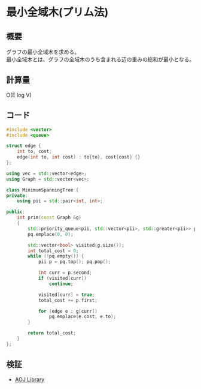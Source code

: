 # 最小全域木(プリム法)
## 概要
グラフの最小全域木を求める。  
最小全域木とは、グラフの全域木のうち含まれる辺の重みの総和が最小となる。

## 計算量
O(E log V)

## コード
```cpp
#include <vector>
#include <queue>

struct edge {
    int to, cost;
    edge(int to, int cost) : to{to}, cost{cost} {}
};

using vec = std::vector<edge>;
using Graph = std::vector<vec>;

class MinimumSpanningTree {
private:
    using pii = std::pair<int, int>;

public:
    int prim(const Graph &g)
    {
        std::priority_queue<pii, std::vector<pii>, std::greater<pii>> pq;
        pq.emplace(0, 0);

        std::vector<bool> visited(g.size());
        int total_cost = 0;
        while (!pq.empty()) {
            pii p = pq.top(); pq.pop();

            int curr = p.second;
            if (visited[curr])
                continue;

            visited[curr] = true;
            total_cost += p.first;

            for (edge e : g[curr])
                pq.emplace(e.cost, e.to);
        }

        return total_cost;
    }
};
```

## 検証
- [AOJ Library](https://onlinejudge.u-aizu.ac.jp/courses/library/5/GRL/all/GRL_2_A)